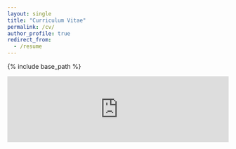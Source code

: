 ```yaml
---
layout: single
title: "Curriculum Vitae"
permalink: /cv/
author_profile: true
redirect_from:
  - /resume
---
```


{% include base_path %}

<embed src="https://drive.google.com/viewerng/viewer?embedded=true&url=https://github.com/michel-steuwer/cv/raw/main/latex/michel_steuwer.pdf" width="100%">
